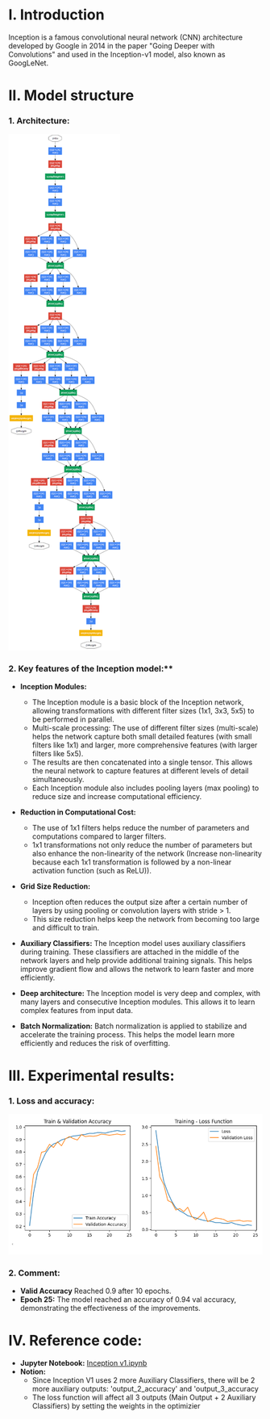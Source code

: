 # I. Introduction

Inception is a famous convolutional neural network (CNN) architecture developed by Google in 2014 in the paper "Going Deeper with Convolutions" and used in the Inception-v1 model, also known as GoogLeNet. 

# II. Model structure

### 1. Architecture:

![image](https://github.com/MinhKint/CNN/blob/main/Inception/Inception%20v1/Image/Architecture.png)

### 2. Key features of the Inception model:**

- **Inception Modules:**
  - The Inception module is a basic block of the Inception network, allowing transformations with different filter sizes (1x1, 3x3, 5x5) to be performed in parallel.
  - Multi-scale processing: The use of different filter sizes (multi-scale) helps the network capture both small detailed features (with small filters like 1x1) and larger, more comprehensive features (with larger filters like 5x5).
  - The results are then concatenated into a single tensor. This allows the neural network to capture features at different levels of detail simultaneously.
  - Each Inception module also includes pooling layers (max pooling) to reduce size and increase computational efficiency.

- **Reduction in Computational Cost:**
  - The use of 1x1 filters helps reduce the number of parameters and computations compared to larger filters.
  - 1x1 transformations not only reduce the number of parameters but also enhance the non-linearity of the network (Increase non-linearity because each 1x1 transformation is followed by a non-linear activation function (such as ReLU)). 

- **Grid Size Reduction:**
  - Inception often reduces the output size after a certain number of layers by using pooling or convolution layers with stride > 1.
  - This size reduction helps keep the network from becoming too large and difficult to train.

- **Auxiliary Classifiers:** The Inception model uses auxiliary classifiers during training. These classifiers are attached in the middle of the network layers and help provide additional training signals. This helps improve gradient flow and allows the network to learn faster and more efficiently.
- **Deep architecture:** The Inception model is very deep and complex, with many layers and consecutive Inception modules. This allows it to learn complex features from input data.
- **Batch Normalization:** Batch normalization is applied to stabilize and accelerate the training process. This helps the model learn more efficiently and reduces the risk of overfitting.

# III. Experimental results:

### 1. Loss and accuracy: 

![Training Results](https://github.com/MinhKint/CNN/blob/main/Inception/Inception%20v1/Image/result.png)

### 2. Comment: 

- **Valid Accuracy** Reached 0.9 after 10 epochs.
- **Epoch 25:** The model reached an accuracy of 0.94 val accuracy, demonstrating the effectiveness of the improvements.

# IV. Reference code:

- **Jupyter Notebook:** [Inception v1.ipynb](https://github.com/MinhKint/CNN/blob/main/Inception/Inception%20v1/Inception%20v1.ipynb)
- **Notion:**
  - Since Inception V1 uses 2 more Auxiliary Classifiers, there will be 2 more auxiliary outputs: 'output_2_accuracy' and 'output_3_accuracy
  - The loss function will affect all 3 outputs (Main Output + 2 Auxiliary Classifiers) by setting the weights in the optimizier